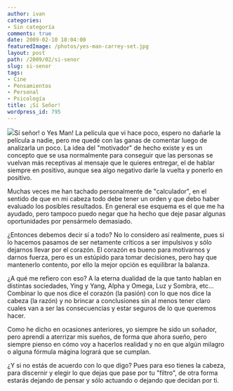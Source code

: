 ```yaml
---
author: ivan
categories:
- Sin categoría
comments: true
date: 2009-02-10 18:04:00
featuredImage: /photos/yes-man-carrey-set.jpg
layout: post
path: /2009/02/si-senor
slug: si-senor
tags:
- Cine
- Pensamientos
- Personal
- Psicología
title: ¡Sí Señor!
wordpress_id: 795
---
```


![](https://www.iwatchstuff.com/2007/11/06/yes-man-carrey-set.jpg)Sí señor! o Yes Man! La película que vi hace poco, espero no dañarle la película a nadie, pero me quedé con las ganas de comentar luego de analizarla un poco. La idea del "motivador" de hecho existe y es un concepto que se usa normalmente para conseguir que las personas se vuelvan más receptivas al mensaje que le quieres entregar, el de hablar siempre en positivo, aunque sea algo negativo darle la vuelta y ponerlo en positivo.

Muchas veces me han tachado personalmente de "calculador", en el sentido de que en mi cabeza todo debe tener un orden y que debo haber evaluado los posibles resultados. En general ese esquema es el que me ha ayudado, pero tampoco puedo negar que ha hecho que deje pasar algunas oportunidades por pensármelo demasiado.

¿Entonces debemos decir sí a todo? No lo considero así realmente, pues si lo hacemos pasamos de ser netamente críticos a ser impulsivos y sólo dejarnos llevar por el corazón. El corazón es bueno para motivarnos y darnos fuerza, pero es un estúpido para tomar decisiones, pero hay que mantenerlo contento, por ello la mejor opción es equilibrar la balanza.

¿A qué me refiero con eso? A la eterna dualidad de la que tanto hablan en distintas sociedades, Ying y Yang, Alpha y Omega, Luz y Sombra, etc... Combinar lo que nos dice el corazón (la pasión) con lo que nos dice la cabeza (la razón) y no brincar a conclusiones sin al menos tener claro cuales van a ser las consecuencias y estar seguros de lo que queremos hacer.

Como he dicho en ocasiones anteriores, yo siempre he sido un soñador, pero aprendí a aterrizar mis sueños, de forma que ahora sueño, pero siempre pienso en cómo voy a hacerlos realidad y no en que algún milagro o alguna fórmula mágina logrará que se cumplan.

¿Y si no estás de acuerdo con lo que digo? Pues para eso tienes la cabeza, para discernir y elegir lo que dejas que pase por tu "filtro", de otra forma estarás dejando de pensar y sólo actuando o dejando que decidan por ti.